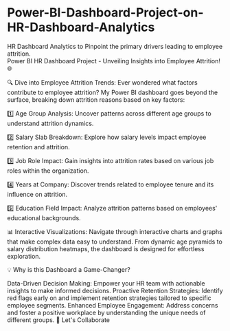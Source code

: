 # Power-BI-Dashboard-Project-on-HR-Dashboard-Analytics
 HR Dashboard Analytics to Pinpoint the primary drivers leading to employee attrition.
 <br>
 Power BI HR Dashboard Project - Unveiling Insights into Employee Attrition! 🌐


🔍 Dive into Employee Attrition Trends:
Ever wondered what factors contribute to employee attrition? My Power BI dashboard goes beyond the surface, breaking down attrition reasons based on key factors:

1️⃣ Age Group Analysis: Uncover patterns across different age groups to understand attrition dynamics.

2️⃣ Salary Slab Breakdown: Explore how salary levels impact employee retention and attrition.

3️⃣ Job Role Impact: Gain insights into attrition rates based on various job roles within the organization.

4️⃣ Years at Company: Discover trends related to employee tenure and its influence on attrition.

5️⃣ Education Field Impact: Analyze attrition patterns based on employees' educational backgrounds.

📊 Interactive Visualizations:
Navigate through interactive charts and graphs that make complex data easy to understand. From dynamic age pyramids to salary distribution heatmaps, the dashboard is designed for effortless exploration.

💡 Why is this Dashboard a Game-Changer?

Data-Driven Decision Making: Empower your HR team with actionable insights to make informed decisions.
Proactive Retention Strategies: Identify red flags early on and implement retention strategies tailored to specific employee segments.
Enhanced Employee Engagement: Address concerns and foster a positive workplace by understanding the unique needs of different groups.
🤝 Let's Collaborate
